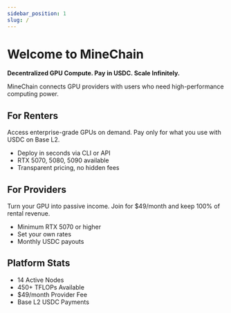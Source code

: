 ```yaml
---
sidebar_position: 1
slug: /
---
```


# Welcome to MineChain

**Decentralized GPU Compute. Pay in USDC. Scale Infinitely.**

MineChain connects GPU providers with users who need high-performance computing power.

## For Renters

Access enterprise-grade GPUs on demand. Pay only for what you use with USDC on Base L2.

- Deploy in seconds via CLI or API
- RTX 5070, 5080, 5090 available
- Transparent pricing, no hidden fees

## For Providers

Turn your GPU into passive income. Join for $49/month and keep 100% of rental revenue.

- Minimum RTX 5070 or higher
- Set your own rates
- Monthly USDC payouts

## Platform Stats

- 14 Active Nodes
- 450+ TFLOPs Available
- $49/month Provider Fee
- Base L2 USDC Payments
